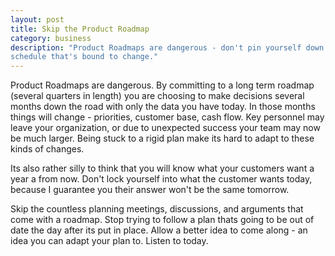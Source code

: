 ```yaml
---
layout: post
title: Skip the Product Roadmap
category: business
description: "Product Roadmaps are dangerous - don't pin yourself down to a
schedule that's bound to change."
---
```


Product Roadmaps are dangerous. By committing to a long term roadmap (several
quarters in length) you are choosing to make decisions several months down the
road with only the data you have today. In those months things will change -
priorities, customer base, cash flow. Key personnel may leave your
organization, or due to unexpected success your team may now be much larger.
Being stuck to a rigid plan make its hard to adapt to these kinds of changes.

Its also rather silly to think that you will know what your customers want a
year a from now. Don't lock yourself into what the customer wants today,
because I guarantee you their answer won't be the same tomorrow.

Skip the countless planning meetings, discussions, and arguments that come with
a roadmap. Stop trying to follow a plan thats going to be out of date the day
after its put in place. Allow a better idea to come along - an idea you can
adapt your plan to. Listen to today.
